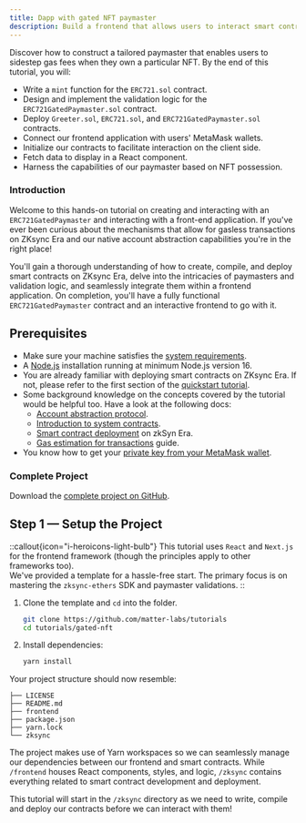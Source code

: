 ```yaml
---
title: Dapp with gated NFT paymaster
description: Build a frontend that allows users to interact smart contracts with zero transaction fees if they hold an NFT.
---
```


Discover how to construct a tailored paymaster that enables users to sidestep gas fees when they own a particular NFT.
By the end of this tutorial, you will:

- Write a `mint` function for the `ERC721.sol` contract.
- Design and implement the validation logic for the `ERC721GatedPaymaster.sol` contract.
- Deploy `Greeter.sol`, `ERC721.sol`, and `ERC721GatedPaymaster.sol` contracts.
- Connect our frontend application with users' MetaMask wallets.
- Initialize our contracts to facilitate interaction on the client side.
- Fetch data to display in a React component.
- Harness the capabilities of our paymaster based on NFT possession.

### Introduction

Welcome to this hands-on tutorial on creating and interacting with an `ERC721GatedPaymaster` and interacting with a
front-end application.
If you've ever been curious about the mechanisms that allow for gasless transactions
on ZKsync Era and our native account abstraction capabilities you're in the right place!

You'll gain a thorough understanding of how to create, compile, and deploy smart contracts on ZKsync Era, delve into the
intricacies of paymasters and validation logic, and seamlessly integrate them within a frontend application. On
completion, you'll have a fully functional `ERC721GatedPaymaster` contract and an interactive frontend to go with it.

## Prerequisites

- Make sure your machine satisfies the [system requirements](https://github.com/matter-labs/era-compiler-solidity/tree/main#system-requirements).
- A [Node.js](https://nodejs.org/en/download) installation running at minimum Node.js version 16.
- You are already familiar with deploying smart contracts on ZKsync Era.
  If not, please refer to the first section of the [quickstart tutorial](https://docs.zksync.io/build/quick-start).
- Some background knowledge on the concepts covered by the tutorial would be helpful too. Have a look at the following
  docs:
  - [Account abstraction protocol](https://docs.zksync.io/build/developer-reference/account-abstraction/design).
  - [Introduction to system contracts](https://docs.zksync.io/build/developer-reference/era-contracts/system-contracts).
  - [Smart contract deployment](https://docs.zksync.io/build/developer-reference/ethereum-differences/contract-deployment) on zkSyn Era.
  - [Gas estimation for transactions](https://docs.zksync.io/build/developer-reference/fee-model#gas-estimation-for-transactions) guide.
- You know how to get your [private key from your MetaMask wallet](https://support.metamask.io/hc/en-us/articles/360015289632-How-to-export-an-account-s-private-key).

### Complete Project

Download the [complete project on GitHub](https://github.com/matter-labs/tutorials/tree/main/gated-nft).

## Step 1 — Setup the Project

::callout{icon="i-heroicons-light-bulb"}
This tutorial uses `React` and `Next.js` for the frontend framework (though the principles apply to other frameworks
  too).</br>
We've provided a template for a hassle-free start. The primary focus is on mastering the `zksync-ethers` SDK and
paymaster validations.
::

1. Clone the template and `cd` into the folder.

    ```bash
    git clone https://github.com/matter-labs/tutorials
    cd tutorials/gated-nft
    ```

1. Install dependencies:

    ```bash
    yarn install
    ```

Your project structure should now resemble:

```text
├── LICENSE
├── README.md
├── frontend
├── package.json
├── yarn.lock
└── zksync
```

The project makes use of Yarn workspaces so we can seamlessly manage our dependencies between our frontend and smart
contracts. While `/frontend` houses React components, styles, and logic, `/zksync` contains everything related to smart
contract development and deployment.

This tutorial will start in the `/zksync` directory as we need to write, compile
and deploy our contracts before we can interact with them!
